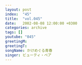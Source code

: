 ```yaml
---
layout: post
index:  "45"
title:  "vol.045"
date:   2002-08-08 12:00:00 +0300
categories: archive
tags: []
youtube: "045"
greetingM: 
greetingT: 
songName: かけめぐる青春
singer: ビューティ・ペア
---
```

